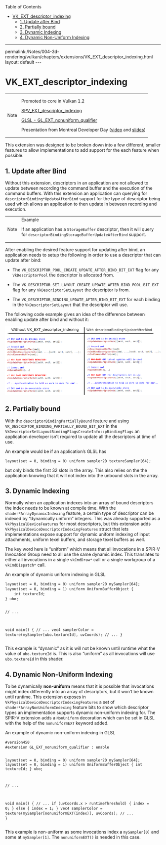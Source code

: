 <div id="toc" class="toc">
<div id="toctitle">Table of Contents</div>
<ul class="sectlevel0">
<li><a href="#VK_EXT_descriptor_indexing">VK_EXT_descriptor_indexing</a>
<ul class="sectlevel1">
<li><a href="#_update_after_bind">1. Update after Bind</a></li>
<li><a href="#_partially_bound">2. Partially bound</a></li>
<li><a href="#_dynamic_indexing">3. Dynamic Indexing</a></li>
<li><a href="#_dynamic_non_uniform_indexing">4. Dynamic Non-Uniform Indexing</a></li>
</ul>
</li>
</ul>
</div>
<hr>
<div class="paragraph">
<p>permalink:/Notes/004-3d-rendering/vulkan/chapters/extensions/VK_EXT_descriptor_indexing.html
layout: default
---</p>
</div>
<h1 id="VK_EXT_descriptor_indexing" class="sect0">VK_EXT_descriptor_indexing</h1>
<div class="admonitionblock note">
<table>
<tr>
<td class="icon">
<div class="title">Note</div>
</td>
<td class="content">
<div class="paragraph">
<p>Promoted to core in Vulkan 1.2</p>
</div>
<div class="paragraph">
<p><a href="https://htmlpreview.github.io/?https://github.com/KhronosGroup/SPIRV-Registry/blob/master/extensions/EXT/SPV_EXT_descriptor_indexing.html">SPV_EXT_descriptor_indexing</a></p>
</div>
<div class="paragraph">
<p><a href="https://github.com/KhronosGroup/GLSL/blob/master/extensions/ext/GL_EXT_nonuniform_qualifier.txt">GLSL - GL_EXT_nonuniform_qualifier</a></p>
</div>
<div class="paragraph">
<p>Presentation from Montreal Developer Day (<a href="https://www.youtube.com/watch?v=tXipcoeuNh4">video</a> and <a href="https://www.khronos.org/assets/uploads/developers/library/2018-vulkan-devday/11-DescriptorUpdateTemplates.pdf">slides</a>)</p>
</div>
</td>
</tr>
</table>
</div>
<div class="paragraph">
<p>This extension was designed to be broken down into a few different, smaller features to allow implementations to add support for the each feature when possible.</p>
</div>
<div class="sect1">
<h2 id="_update_after_bind">1. Update after Bind</h2>
<div class="sectionbody">
<div class="paragraph">
<p>Without this extension, descriptors in an application are not allowed to update between recording the command buffer and the execution of the command buffers. With this extension an application can querying for <code>descriptorBinding*UpdateAfterBind</code> support for the type of descriptor being used which allows an application to then update in between recording and execution.</p>
</div>
<div class="admonitionblock note">
<table>
<tr>
<td class="icon">
<div class="title">Note</div>
</td>
<td class="content">
<div class="title">Example</div>
<div class="paragraph">
<p>If an application has a <code>StorageBuffer</code> descriptor, then it will query for <code>descriptorBindingStorageBufferUpdateAfterBind</code> support.</p>
</div>
</td>
</tr>
</table>
</div>
<div class="paragraph">
<p>After enabling the desired feature support for updating after bind, an application needs to setup the following in order to use a descriptor that can update after bind:</p>
</div>
<div class="ulist">
<ul>
<li>
<p>The <code>VK_DESCRIPTOR_POOL_CREATE_UPDATE_AFTER_BIND_BIT_EXT</code> flag for any <code>VkDescriptorPool</code> the descriptor is allocated from.</p>
</li>
<li>
<p>The <code>VK_DESCRIPTOR_SET_LAYOUT_CREATE_UPDATE_AFTER_BIND_POOL_BIT_EXT</code> flag for any <code>VkDescriptorSetLayout</code> the descriptor is from.</p>
</li>
<li>
<p>The <code>VK_DESCRIPTOR_BINDING_UPDATE_AFTER_BIND_BIT_EXT</code> for each binding in the <code>VkDescriptorSetLayout</code> that the descriptor will use.</p>
</li>
</ul>
</div>
<div class="paragraph">
<p>The following code example gives an idea of the difference between enabling update after bind and without it:</p>
</div>
<div class="imageblock">
<div class="content">
<img src="images/VK_EXT_descriptor_indexing_update_after_bind.png" alt="VK_EXT_descriptor_indexing_update_after_bind.png">
</div>
</div>
</div>
</div>
<div class="sect1">
<h2 id="_partially_bound">2. Partially bound</h2>
<div class="sectionbody">
<div class="paragraph">
<p>With the <code>descriptorBindingPartiallyBound</code> feature and using <code>VK_DESCRIPTOR_BINDING_PARTIALLY_BOUND_BIT_EXT</code> in the <code>VkDescriptorSetLayoutBindingFlagsCreateInfo::pBindingFlags</code> an application developer isn&#8217;t required to update all the descriptors at time of use.</p>
</div>
<div class="paragraph">
<p>An example would be if an application&#8217;s GLSL has</p>
</div>
<div class="listingblock">
<div class="content">
<pre class="highlight"><code class="language-glsl" data-lang="glsl">layout(set = 0, binding = 0) uniform sampler2D textureSampler[64];</code></pre>
</div>
</div>
<div class="paragraph">
<p>but only binds the first 32 slots in the array. This also relies on the the application knowing that it will not index into the unbound slots in the array.</p>
</div>
</div>
</div>
<div class="sect1">
<h2 id="_dynamic_indexing">3. Dynamic Indexing</h2>
<div class="sectionbody">
<div class="paragraph">
<p>Normally when an application indexes into an array of bound descriptors the index needs to be known at compile time. With the <code>shader*ArrayDynamicIndexing</code> feature, a certain type of descriptor can be indexed by &#8220;dynamically uniform&#8221; integers. This was already supported as a <code>VkPhysicalDeviceFeatures</code> for most descriptors, but this extension adds <code>VkPhysicalDeviceDescriptorIndexingFeatures</code> struct that lets implementations expose support for dynamic uniform indexing of input attachments, uniform texel buffers, and storage texel buffers as well.</p>
</div>
<div class="paragraph">
<p>The key word here is &#8220;uniform&#8221; which means that all invocations in a SPIR-V Invocation Group need to all use the same dynamic index. This translates to either all invocations in a single <code>vkCmdDraw*</code> call or a single workgroup of a <code>vkCmdDispatch*</code> call.</p>
</div>
<div class="paragraph">
<p>An example of dynamic uniform indexing in GLSL</p>
</div>
<div class="listingblock">
<div class="content">
<pre class="highlight"><code class="language-glsl" data-lang="glsl">layout(set = 0, binding = 0) uniform sampler2D mySampler[64];
layout(set = 0, binding = 1) uniform UniformBufferObject {
    int textureId;
} ubo;

// ...

void main() {
    // ...
    vec4 samplerColor = texture(mySampler[ubo.textureId], uvCoords);
    // ...
}</code></pre>
</div>
</div>
<div class="paragraph">
<p>This example is &#8220;dynamic&#8221; as it is will not be known until runtime what the value of <code>ubo.textureId</code> is. This is also &#8220;uniform&#8221; as all invocations will use <code>ubo.textureId</code> in this shader.</p>
</div>
</div>
</div>
<div class="sect1">
<h2 id="_dynamic_non_uniform_indexing">4. Dynamic Non-Uniform Indexing</h2>
<div class="sectionbody">
<div class="paragraph">
<p>To be dynamically <strong>non-uniform</strong> means that it is possible that invocations might index differently into an array of descriptors, but it won&#8217;t be known until runtime. This extension exposes in <code>VkPhysicalDeviceDescriptorIndexingFeatures</code> a set of <code>shader*ArrayNonUniformIndexing</code> feature bits to show which descriptor types an implementation supports dynamic non-uniform indexing for. The SPIR-V extension adds a <code>NonUniform</code> decoration which can be set in GLSL with the help of the <code>nonuniformEXT</code> keyword added.</p>
</div>
<div class="paragraph">
<p>An example of dynamic non-uniform indexing in GLSL</p>
</div>
<div class="listingblock">
<div class="content">
<pre class="highlight"><code class="language-glsl" data-lang="glsl">#version450
#extension GL_EXT_nonuniform_qualifier : enable

layout(set = 0, binding = 0) uniform sampler2D mySampler[64];
layout(set = 0, binding = 1) uniform UniformBufferObject {
    int textureId;
} ubo;

// ...

void main() {
    // ...
    if (uvCoords.x &gt; runtimeThreshold) {
        index = 0;
    } else {
        index = 1;
    }
    vec4 samplerColor = texture(mySampler[nonuniformEXT(index)], uvCoords);
    // ...
}</code></pre>
</div>
</div>
<div class="paragraph">
<p>This example is non-uniform as some invocations index a <code>mySampler[0]</code> and some at <code>mySampler[1]</code>. The <code>nonuniformEXT()</code> is needed in this case.</p>
</div>
</div>
</div>